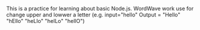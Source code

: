 This is a practice for learning about basic Node.js. 
WordWave work use for change upper and lowwer a letter 
(e.g. input="hello" Output = "Hello" "hEllo" "heLlo" "helLo" "hellO")
